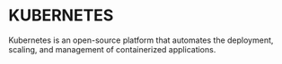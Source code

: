 # KUBERNETES
Kubernetes is an open-source platform that automates the deployment, scaling, and management of containerized applications.
